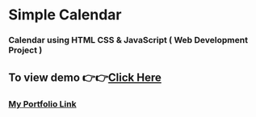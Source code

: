 # Simple Calendar 
### Calendar using HTML CSS & JavaScript ( Web Development Project )

## To view demo 👉👉[Click Here](https://rajibmra.github.io/Simple-Calendar/)

### [My Portfolio Link](http://rajibmra.intels.co)
